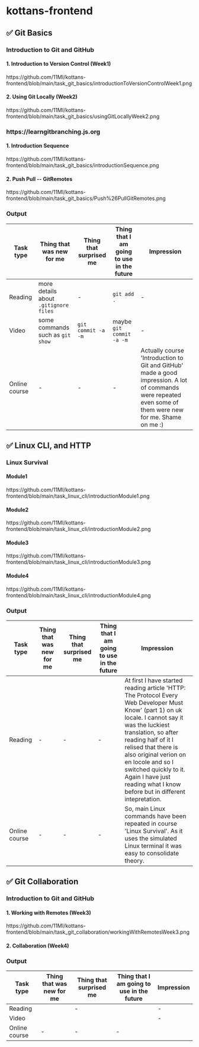 # kottans-frontend

## ✅ Git Basics

<h3>Introduction to Git and GitHub</h3>

<h4>1. Introduction to Version Control (Week1)</h4>
https://github.com/11MI/kottans-frontend/blob/main/task_git_basics/introductionToVersionControlWeek1.png
<h4>2. Using Git Locally (Week2)</h4>
https://github.com/11MI/kottans-frontend/blob/main/task_git_basics/usingGitLocallyWeek2.png

<h3>https://learngitbranching.js.org</h3>
<h4>1. Introduction Sequence</h4>
https://github.com/11MI/kottans-frontend/blob/main/task_git_basics/introductionSequence.png
<h4>2. Push Pull -- GitRemotes</h4>
https://github.com/11MI/kottans-frontend/blob/main/task_git_basics/Push%26PullGitRemotes.png


<h3>Output</h3>

| Task type  | Thing that was new for me | Thing that surprised me | Thing that I am going to use in the future| Impression |
| ------------- | ------------- | ------------- | ------------- | ------------- |
| Reading  | more details about `.gitignore files` | - | `git add .`|-|
| Video  | some commands such as `git show` | `git commit -a -m` | maybe `git commit -a -m` |-|
| Online course  |-|-|-| Actually course 'Introduction to Git and GitHub' made a good impression. A lot of commands were repeated even some of them were new for me. Shame on me :)|

## ✅ Linux CLI, and HTTP

<h3>Linux Survival</h3>

<h4>Module1</h4>
https://github.com/11MI/kottans-frontend/blob/main/task_linux_cli/introductionModule1.png
<h4>Module2</h4>
https://github.com/11MI/kottans-frontend/blob/main/task_linux_cli/introductionModule2.png
<h4>Module3</h4>
https://github.com/11MI/kottans-frontend/blob/main/task_linux_cli/introductionModule3.png
<h4>Module4</h4>
https://github.com/11MI/kottans-frontend/blob/main/task_linux_cli/introductionModule4.png


<h3>Output</h3>

| Task type  | Thing that was new for me | Thing that surprised me | Thing that I am going to use in the future | Impression                                                                                                                                                                                                                                                                                                                                                          |
| ------------- |---------------------------|-------------------------|--------------------------------------------|---------------------------------------------------------------------------------------------------------------------------------------------------------------------------------------------------------------------------------------------------------------------------------------------------------------------------------------------------------------------|
| Reading  | -                         | -                       | -                                          | At first I have started reading article 'HTTP: The Protocol Every Web Developer Must Know' (part 1) on uk locale. I cannot say it was the luckiest translation, so after reading half of it I relised that there is also original verion on en locole and so I switched quickly to it. Again I have just reading what I know before but in different intepretation. |
| Online course  | -                         | -                       | -                                          | So, main Linux commands have been repeated in course 'Linux Survival'. As it uses the simulated Linux terminal it was easy to consolidate theory.                                                                                                                                                                                                                   |

## ✅ Git Collaboration
<h3>Introduction to Git and GitHub</h3>

<h4>1. Working with Remotes (Week3)</h4>
https://github.com/11MI/kottans-frontend/blob/main/task_git_collaboration/workingWithRemotesWeek3.png

<h4>2. Collaboration (Week4)</h4>


<h3>Output</h3>

| Task type  | Thing that was new for me | Thing that surprised me | Thing that I am going to use in the future| Impression |
| ------------- | ------------- | ------------- | ------------- | ------------- |
| Reading  |  | - | |-|
| Video  |  | |  |-|
| Online course  |-|-|-| |